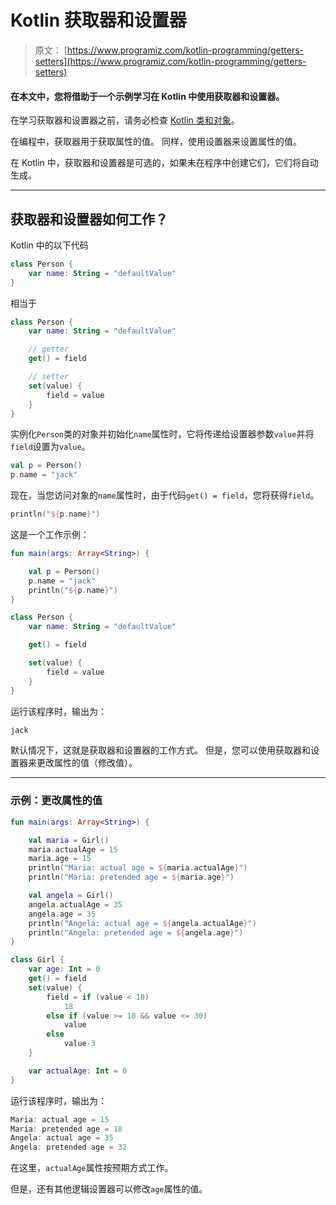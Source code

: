 # Kotlin 获取器和设置器

> 原文： [https://www.programiz.com/kotlin-programming/getters-setters](https://www.programiz.com/kotlin-programming/getters-setters)

#### 在本文中，您将借助于一个示例学习在 Kotlin 中使用获取器和设置器。

在学习获取器和设置器之前，请务必检查 [Kotlin 类和对象](/kotlin-programming/class-objects)。

在编程中，获取器用于获取属性的值。 同样，使用设置器来设置属性的值。

在 Kotlin 中，获取器和设置器是可选的，如果未在程序中创建它们，它们将自动生成。

* * *

## 获取器和设置器如何工作？

Kotlin 中的以下代码

```kt
class Person {
    var name: String = "defaultValue"
}
```

相当于

```kt
class Person {
    var name: String = "defaultValue"

    // getter
    get() = field

    // setter
    set(value) {
        field = value
    }
}
```

实例化`Person`类的对象并初始化`name`属性时，它将传递给设置器参数`value`并将`field`设置为`value`。

```kt
val p = Person()
p.name = "jack"
```

现在，当您访问对象的`name`属性时，由于代码`get() = field`，您将获得`field`。

```kt
println("${p.name}")
```

这是一个工作示例：

```kt
fun main(args: Array<String>) {

    val p = Person()
    p.name = "jack"
    println("${p.name}")
}

class Person {
    var name: String = "defaultValue"

    get() = field

    set(value) {
        field = value
    }
}
```

运行该程序时，输出为：

```kt
jack

```

默认情况下，这就是获取器和设置器的工作方式。 但是，您可以使用获取器和设置器来更改属性的值（修改值）。

* * *

### 示例：更改属性的值

```kt
fun main(args: Array<String>) {

    val maria = Girl()
    maria.actualAge = 15
    maria.age = 15
    println("Maria: actual age = ${maria.actualAge}")
    println("Maria: pretended age = ${maria.age}")

    val angela = Girl()
    angela.actualAge = 35
    angela.age = 35
    println("Angela: actual age = ${angela.actualAge}")
    println("Angela: pretended age = ${angela.age}")
}

class Girl {
    var age: Int = 0
    get() = field
    set(value) {
        field = if (value < 18)
            18
        else if (value >= 18 && value <= 30)
            value
        else
            value-3
    }

    var actualAge: Int = 0
}
```

运行该程序时，输出为：

```kt
Maria: actual age = 15
Maria: pretended age = 18
Angela: actual age = 35
Angela: pretended age = 32
```

在这里，`actualAge`属性按预期方式工作。

但是，还有其他逻辑设置器可以修改`age`属性的值。